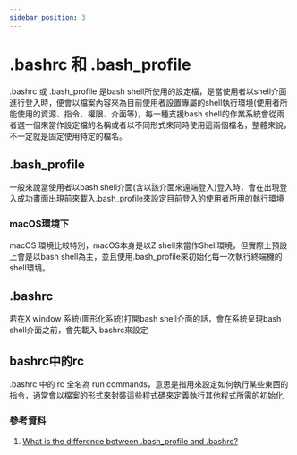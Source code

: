 ```yaml
---
sidebar_position: 3
---
```


# .bashrc 和 .bash_profile

.bashrc 或 .bash_profile 是bash shell所使用的設定檔，是當使用者以shell介面進行登入時，便會以檔案內容來為目前使用者設置專屬的shell執行環境(使用者所能使用的資源、指令、權限、介面等)，每一種支援bash shell的作業系統會從兩者選一個來當作設定檔的名稱或者以不同形式來同時使用這兩個檔名，整體來說，不一定就是固定使用特定的檔名。

## .bash_profile
一般來說當使用者以bash shell介面(含以該介面來遠端登入)登入時，會在出現登入成功畫面出現前來載入.bash_profile來設定目前登入的使用者所用的執行環境

### macOS環境下
macOS 環境比較特別，macOS本身是以Z shell來當作Shell環境，但實際上預設上會是以bash shell為主，並且使用.bash_profile來初始化每一次執行終端機的shell環境。

## .bashrc
若在X window 系統(圖形化系統)打開bash shell介面的話，會在系統呈現bash shell介面之前，會先載入.bashrc來設定

## bashrc中的rc
.bashrc 中的 rc 全名為 run commands，意思是指用來設定如何執行某些東西的指令，通常會以檔案的形式來封裝這些程式碼來定義執行其他程式所需的初始化

### 參考資料
1. [What is the difference between .bash_profile and .bashrc?](https://medium.com/@kingnand.90/what-is-the-difference-between-bash-profile-and-bashrc-d4c902ac7308)
